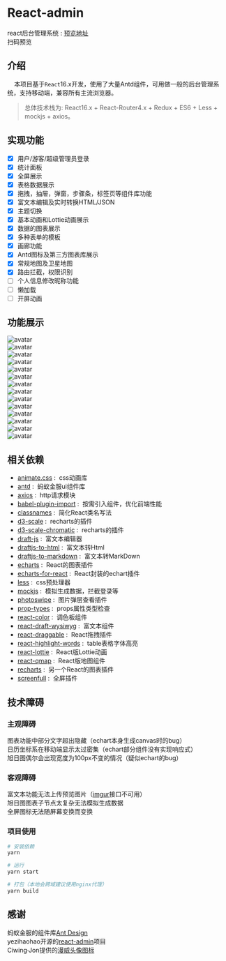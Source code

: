 
# React-admin

react后台管理系统 : [预览地址]()  
扫码预览  

## 介绍

&nbsp; &nbsp; 本项目基于`React`16.x开发，使用了大量Antd组件，可用做一般的后台管理系统，支持移动端，兼容所有主流浏览器。  

> 总体技术栈为: React16.x + React-Router4.x + Redux + ES6 + Less + mockjs + axios。

## 实现功能

- [x] 用户/游客/超级管理员登录  
- [x] 统计面板  
- [x] 全屏展示  
- [x] 表格数据展示  
- [x] 拖拽，抽屉，弹窗，步骤条，标签页等组件库功能  
- [x] 富文本编辑及实时转换HTML/JSON  
- [x] 主题切换  
- [x] 基本动画和Lottie动画展示  
- [x] 数据的图表展示  
- [x] 多种表单的模板  
- [x] 画廊功能
- [x] Antd图标及第三方图表库展示  
- [x] 常规地图及卫星地图  
- [x] 路由拦截，权限识别  
- [ ] 个人信息修改昵称功能  
- [ ] 懒加载  
- [ ] 开屏动画  

## 功能展示

![avatar](https://img.fog3211.com/8U6EY4W5$I]6F`32_PWGN.png)  
![avatar](https://img.fog3211.com/{X1[XT}S~R613WHG1GLC5.png)  
![avatar](https://img.fog3211.com/~7QZN39H%7BS2%25HX%5DA78%7B%60OAE.png)  
![avatar](https://img.fog3211.com/~HS%5DBR%7BVO80FZ@4K5%258SZK.png)  
![avatar](https://img.fog3211.com/~RGK7%5B$YHP9%5DEBCCQ%25%25GCC.png)  
![avatar](https://img.fog3211.com/Q%5D%60WULP%7DS5W%25ID72NXLPPJ.png)  
![avatar](https://img.fog3211.com/OM}20NJQG}_[RKSJ6G1W1R8.png)  
![avatar](https://img.fog3211.com/G5A9L%25N~WJ65%7BAX%25ZSQQVE.png)  
![avatar](https://img.fog3211.com/OF`6Y7$Q65WAS]F}RVDHWQ.png)  
![avatar](https://img.fog3211.com/JB}D3VW_NRQX}LVOL80H[GG.png)  
![avatar](https://img.fog3211.com/ZJ5$7~P6QJ_}4C_`K@@N$HS.png)  
![avatar](https://img.fog3211.com/WBYGPWV@4Q4KRXVW08SNZQU.png)  
![avatar](https://img.fog3211.com/AXH5WZ7TQRS0BP~E5WKN~I.png)  
![avatar](https://img.fog3211.com/2O83BZ159_W%258J1SAYCCF.png)  

## 相关依赖

- [animate.css](https://github.com/daneden/animate.css) : &nbsp;css动画库  
- [antd](https://ant.design/index-cn) : &nbsp;蚂蚁金服ui组件库  
- [axios](https://github.com/axios/axios) : &nbsp;http请求模块  
- [babel-plugin-import](https://github.com/ant-design/babel-plugin-import) : &nbsp;按需引入组件，优化前端性能  
- [classnames](https://github.com/JedWatson/classnames) : &nbsp;简化React类名写法  
- [d3-scale](https://github.com/d3/d3-scale) : &nbsp;recharts的插件  
- [d3-scale-chromatic](https://github.com/d3/d3-scale-chromatic) : &nbsp;recharts的插件  
- [draft-js](https://github.com/facebook/draft-js) : &nbsp;富文本编辑器  
- [draftjs-to-html](https://github.com/jpuri/draftjs-to-html) : &nbsp;富文本转Html  
- [draftjs-to-markdown](https://github.com/jpuri/draftjs-to-markdown) : &nbsp;富文本转MarkDown  
- [echarts](https://github.com/apache/incubator-echarts) : &nbsp;React的图表插件  
- [echarts-for-react](https://github.com/hustcc/echarts-for-react) : &nbsp;React封装的echart插件  
- [less](https://github.com/less/less.js) : &nbsp;css预处理器  
- [mockjs](http://mockjs.com/) : &nbsp;模拟生成数据，拦截登录等  
- [photoswipe](https://github.com/dimsemenov/photoswipe) : &nbsp;图片弹层查看插件  
- [prop-types](https://github.com/facebook/prop-types) : &nbsp;props属性类型检查  
- [react-color](https://github.com/casesandberg/react-color) : &nbsp;调色板组件  
- [react-draft-wysiwyg](https://github.com/jpuri/react-draft-wysiwyg) : &nbsp;富文本组件  
- [react-draggable](https://github.com/mzabriskie/react-draggable) : &nbsp;React拖拽插件  
- [react-highlight-words](https://github.com/bvaughn/react-highlight-words) : &nbsp;table表格字体高亮  
- [react-lottie](https://github.com/chenqingspring/react-lottie) : &nbsp;React版Lottie动画  
- [react-qmap](https://github.com/yezihaohao/react-qmap) : &nbsp;React版地图组件  
- [recharts](https://github.com/recharts/recharts) : &nbsp;另一个React的图表插件  
- [screenfull](https://github.com/sindresorhus/screenfull.js/) : &nbsp;全屏插件  

## 技术障碍

### 主观障碍

图表功能中部分文字超出隐藏（echart本身生成canvas时的bug）  
日历坐标系在移动端显示太过密集（echart部分组件没有实现响应式）  
旭日图偶尔会出现宽度为100px不变的情况（疑似echart的bug）

### 客观障碍

富文本功能无法上传预览图片（[imgur](https://api.imgur.com/3/image)接口不可用）  
旭日图图表子节点太复杂无法模拟生成数据  
全屏图标无法随屏幕变换而变换

### 项目使用

``` bash
# 安装依赖
yarn  

# 运行
yarn start

# 打包（本地会跨域建议使用nginx代理）
yarn build
```

## 感谢

蚂蚁金服的组件库[Ant Design](https://ant.design/index-cn)  
yezihaohao开源的[react-admin](https://github.com/yezihaohao/react-admin)项目  
Ciwing·Jon提供的[漫威头像图标](https://www.iconfont.cn/collections/detail?cid=15515)
